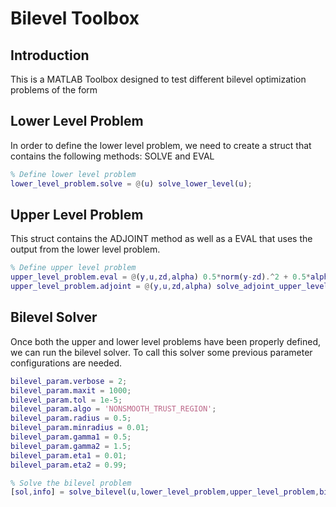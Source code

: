 # Bilevel Toolbox
## Introduction
This is a MATLAB Toolbox designed to test different bilevel optimization problems of the form

## Lower Level Problem
In order to define the lower level problem, we need to create a struct that contains the following methods: SOLVE and EVAL
```matlab
% Define lower level problem
lower_level_problem.solve = @(u) solve_lower_level(u);
```

## Upper Level Problem
This struct contains the ADJOINT method as well as a EVAL that uses the output from the lower level problem.

```matlab
% Define upper level problem
upper_level_problem.eval = @(y,u,zd,alpha) 0.5*norm(y-zd).^2 + 0.5*alpha*norm(u).^2;
upper_level_problem.adjoint = @(y,u,zd,alpha) solve_adjoint_upper_level(y,u,zd,alpha);
```

## Bilevel Solver
Once both the upper and lower level problems have been properly defined, we can run the bilevel solver. To call this solver some previous parameter configurations are needed.

```matlab
bilevel_param.verbose = 2;
bilevel_param.maxit = 1000;
bilevel_param.tol = 1e-5;
bilevel_param.algo = 'NONSMOOTH_TRUST_REGION';
bilevel_param.radius = 0.5;
bilevel_param.minradius = 0.01;
bilevel_param.gamma1 = 0.5;
bilevel_param.gamma2 = 1.5;
bilevel_param.eta1 = 0.01;
bilevel_param.eta2 = 0.99;

% Solve the bilevel problem
[sol,info] = solve_bilevel(u,lower_level_problem,upper_level_problem,bilevel_param);
```
